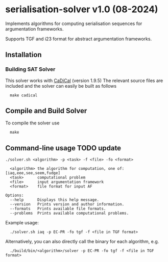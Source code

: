 # serialisation-solver v1.0 (08-2024)

Implements algorithms for computing serialisation sequences for argumentation frameworks.

Supports TGF and i23 format for abstract argumentation frameworks.


## Installation

### Building SAT Solver
This solver works with [CaDiCal](https://github.com/arminbiere/cadical) (version 1.9.5)
The relevant source files are included and the solver can easily be built as follows

```
  make cadical
```

## Compile and Build Solver
To compile the solver use
```
  make
```

## Command-line usage TODO update

```
./solver.sh <algorithm> -p <task> -f <file> -fo <format>
  
  <algorithm> the algorithm for computation, one of: [iaq,eee,see,seem,fudge]
  <task>      computational problem
  <file>      input argumentation framework
  <format>    file format for input AF

Options:
  --help      Displays this help message.
  --version   Prints version and author information.
  --formats   Prints available file formats.
  --problems  Prints available computational problems.
```

Example usage:
```
  ./solver.sh iaq -p EC-PR -fo tgf -f <file in TGF format>
```

Alternatively, you can also directly call the binary for each algorithm, e.g.
```
  ./build/bin/<algorithm>/solver -p EC-PR -fo tgf -f <file in TGF format>
```


